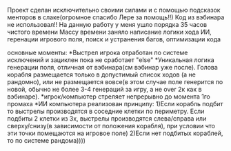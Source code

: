 Проект сделан исключительно своими силами и с помощью подсказок менторов в слаке(огромное спасибо  Лере за помощь!!)
Код из вэбинара не использовал!! На данную работу у меня ушло порядка 35 часов чистого времени
Массу времени заняло написание логики хода ИИ, геренации игрового поля, поиск и устранения багов,  оптимизации кода

основные моменты:
*Выстрел игрока отработан по системе исключений и зациклен пока не сработает "else"
*Уникальная логика генерации поля, отличная от вэбинара(см вэбинар уже после). Голова корабля размещается только в допустимый список ходов (а не рандомно), или не размещается вовсе(в этом случае поле генерится по новой, обычно не более 3-4 генераций за игру, а не over 2к как в вэбинаре).
*игрок/компьютер стреляет непрерывно до момента 1го промаха
*ИИ компьютера реализован принципу:
1)Если корабль подбит то выстрелы производятся в соседние клетки по периметру. Если подбиты 2 клетки из 3х, выстрелы производятся слева/справа или сверху/снизу(в зависимости от положения корабля), при условии что эти точки помещаются на игровое поле)
2)Если нет подбитых кораблей, то по системе рандома))))
